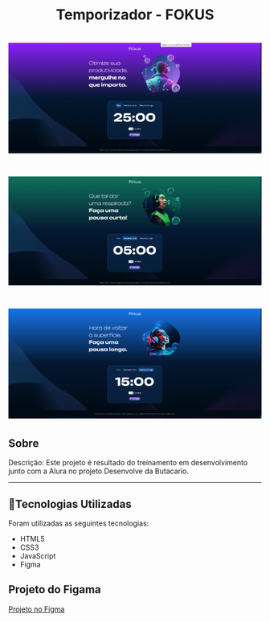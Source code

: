 
<h1 align="center">
    <p>Temporizador - FOKUS</p>
</h1>

<h1 align="center">
    <img src="https://github.com/fisiofaz/Projeto-Fokus-Alura/blob/main/imagens/projeto%20pronto%201.png">
</h1>

<h1 align="center">
    <img src="https://github.com/fisiofaz/Projeto-Fokus-Alura/blob/main/imagens/projeto%20pronto%202.png">
</h1>

<h1 align="center">
    <img src="https://github.com/fisiofaz/Projeto-Fokus-Alura/blob/main/imagens/projeto%20pronto%203.png">
</h1>

## Sobre

Descrição: Este projeto é resultado do treinamento em desenvolvimento junto com a Alura no projeto Desenvolve da Butacario.

--- 

## 📂Tecnologias Utilizadas

Foram utilizadas as seguintes tecnologias:

- HTML5
- CSS3
- JavaScript
- Figma

## Projeto do Figama

<a href="https://www.figma.com/file/dEaMv34Wd5G7TBMPo8fPlK/Projeto-Fokus?type=design&node-id=35-181&mode=design&t=kvTsIvcTPIr7oiDd-0" target="_blank" rel="noopener noreferrer"> Projeto no Figma</a>
